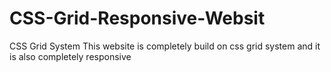 # CSS-Grid-Responsive-Websit
CSS Grid System
This website is completely build on css grid system and it is also completely responsive  
